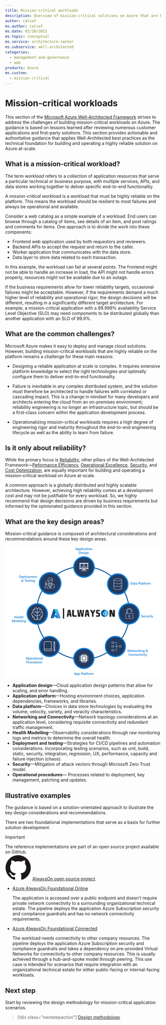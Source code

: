 ```yaml
---
title: Mission-critical workloads
description: Overview of mission-critical solutions on Azure that are highly reliable.
author: calcof
ms.author: calcof
ms.date: 02/28/2022
ms.topic: conceptual
ms.service: architecture-center
ms.subservice: well-architected
categories:
  - management-and-governance
  - web
products: Azure
ms.custom:
  - mission-critical
---
```

# Mission-critical workloads

This section of the [Microsoft Azure Well-Architected Framework](/azure/architecture/framework) strives to address the challenges of building mission-critical workloads on Azure. The guidance is based on lessons learned after reviewing numerous customer applications and first-party solutions. This section provides actionable and authoritative guidance that applies Well-Architected best practices as the technical foundation for building and operating a highly reliable solution on Azure at-scale.

## What is a mission-critical workload?

The term _workload_ refers to a collection of application resources that serve a particular technical or business purpose, with multiple services, APIs, and data stores working together to deliver specific end-to-end functionality.

A _mission-critical workload_ is a workload that must be highly reliable on the platform. This means the workload should be resilient to most failures and always be operational and available.

Consider a web catalog as a simple example of a workload. End users can browse through a catalog of items, see details of an item, and post ratings and comments for items. One approach is to divide the work into these components:

- Frontend web application used by both requestors and reviewers.
- Backend APIs to accept the request and return to the caller.
- Worker application that communicates with the data store.
- Data layer to store data related to each transaction.

In this example, the workload can fail at several points. The frontend might not be able to handle an increase in load, the API might not handle errors properly, resources might not be available due to an outage.

If the business requirements allow for lower reliability targets, occasional failures might be acceptable. However, if the requirements demand a much higher level of reliability and operational rigor; the design decisions will be different, resulting in a significantly different target architecture. For example, a mission-critical application with a 99.999% availability Service Level Objective (SLO) may need components to be distributed globally than another application with an SLO of 99.9%.

## What are the common challenges?

Microsoft Azure makes it easy to deploy and manage cloud solutions. However, building mission-critical workloads that are highly reliable on the platform remains a challenge for these main reasons:

- Designing a reliable application at scale is complex. It requires extensive platform knowledge to select the right technologies _and_ optimally configure them to deliver end-to-end functionality.

- Failure is inevitable in any complex distributed system, and the solution must therefore be architected to handle failures with correlated or cascading impact. This is a change in mindset for many developers and architects entering the cloud from an on-premises environment; reliability engineering is no longer an infrastructure topic, but should be a first-class concern within the application development process.

- Operationalizing mission-critical workloads requires a high degree of engineering rigor and maturity throughout the end-to-end engineering lifecycle as well as the ability to learn from failure.

## Is it only about reliability?

While the primary focus is [Reliability](/azure/architecture/framework/#reliability), other pillars of the Well-Architected Framework&mdash;[Peformance Efficiency](/azure/architecture/framework/scalability/), [Operational Excellence](/azure/architecture/framework/devops/), [Security](/azure/architecture/framework/security/), and [Cost Optimization](/azure/architecture/framework/cost/), are equally important for building and operating a mission-critical workload on Azure at-scale.  

A common approach is a globally distributed and highly scalable architecture. However, achieving high reliability comes at a development cost and may not be justifiable for every workload. So, we highly recommend that design decisions are driven by business requirements but informed by the opinionated guidance provided in this section.

## What are the key design areas?

Mission-critical guidance is composed of architectural considerations and recommendations around these key design areas.

![AlwaysOn Design Areas](./images/alwayson-design-areas.png "AlwaysOn Critical Design Areas")

- **Application design**&mdash;Cloud application design patterns that allow for scaling, and error handling. 
- **Application platform**&mdash;Hosting environment choices, application dependencies, frameworks, and libraries.
- **Data platform**&mdash;Choices in data store technologies by evaluating the volume, velocity, variety, and veracity characteristics.
- **Networking and Connectivity**&mdash;Network topology considerations at an application level, considering requisite connectivity and redundant traffic management.
- **Health Modelling**&mdash;Observability considerations through raw monitoring logs and metrics to determine the overall health.
- **Deployment and testing**&mdash;Strategies for CI/CD pipelines and automation considerations. Incorporating testing scenarios, such as unit, build, static, security, integration, regression, UX, performance, capacity and failure injection (chaos).
- **Security**&mdash;Mitigation of attack vectors through Microsoft Zero Trust model.
- **Operational procedures**&mdash; Processes related to deployment, key management, patching and updates.

## Illustrative examples

The guidance is based on a solution-orientated approach to illustrate the key design considerations and recommendations. 

There are two foundational implementations that serve as a basis for further solution development.

> [!IMPORTANT]
> The reference implementations are part of an open source project available on GitHub.  
> ![GitHub logo](./../_images/github.svg) [AlwaysOn open source project](http://github.com/azure/alwayson).

- [Azure AlwaysOn Foundational Online](https://github.com/azure/alwayson-foundational-online)

  The application is accessed over a public endpoint and doesn't require private network connectivity to a surrounding organizational technical estate. The pipeline deploys the application Azure Subscription security and compliance guardrails and has no network connectivity requirements. 

- [Azure AlwaysOn Foundational Connected](https://github.com/azure/alwayson-foundational-connected) 

  The workload needs connectivity to other company resources. The pipeline deploys the application Azure Subscription security and compliance guardrails and takes a dependency on pre-provided Virtual Networks for connectivity to other company resources. This is usually achieved through a hub-and-spoke model through peering. This use case is intended for scenarios that require integration with an organizational technical estate for either public-facing or internal-facing workloads.

## Next step

Start by reviewing the design methodology for mission-critical application scenarios.

> [!div class="nextstepaction"]
> [Design methodology](./mission-critical-design-methodology.md)
